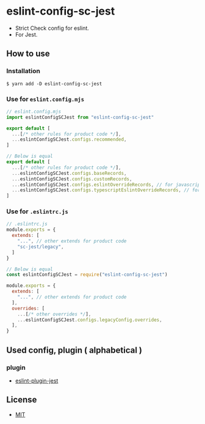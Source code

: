 # eslint-config-sc-jest
- Strict Check config for eslint.
- For Jest.

## How to use
### Installation

```shell
$ yarn add -D eslint-config-sc-jest
```

### Use for `eslint.config.mjs`

```javascript
// eslint.config.mjs
import eslintConfigSCJest from "eslint-config-sc-jest"

export default [
  ...[/* other rules for product code */],
  ...eslintConfigSCJest.configs.recommended,
]

// Below is equal
export default [
  ...[/* other rules for product code */],
  ...eslintConfigSCJest.configs.baseRecords,
  ...eslintConfigSCJest.configs.customRecords,
  ...eslintConfigSCJest.configs.eslintOverrideRecords, // for javascript project
  ...eslintConfigSCJest.configs.typescriptEslintOverrideRecords, // for typecript project
]
```

### Use for `.eslintrc.js`

```javascript
// .eslintrc.js
module.exports = {
  extends: [
    "...", // other extends for product code
    "sc-jest/legacy",
  ]
}

// Below is equal
const eslintConfigSCJest = require("eslint-config-sc-jest")

module.exports = {
  extends: [
    "...", // other extends for product code
  ],
  overrides: [
    ...[/* other overrides */],
    ...eslintConfigSCJest.configs.legacyConfig.overrides,
  ],
}
```

## Used config, plugin ( alphabetical )
### plugin
- [eslint-plugin-jest](https://www.npmjs.com/package/eslint-plugin-jest)

## License
- [MIT](LICENSE)
